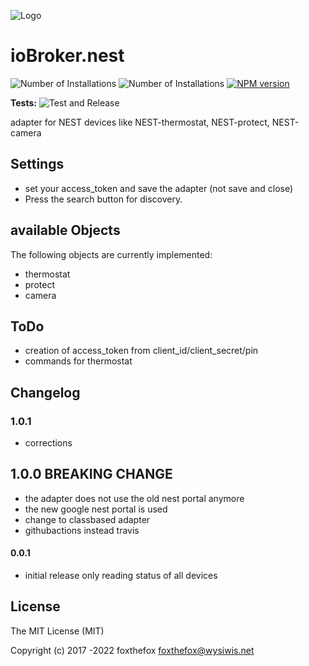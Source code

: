 ![Logo](admin/nest_logo.gif)
# ioBroker.nest

![Number of Installations](http://iobroker.live/badges/nest-installed.svg) ![Number of Installations](http://iobroker.live/badges/nest-stable.svg) [![NPM version](http://img.shields.io/npm/v/iobroker.nest.svg)](https://www.npmjs.com/package/iobroker.nest)

**Tests:** ![Test and Release](https://github.com/foxthefox/ioBroker.s7webapi/workflows/Test%20and%20Release/badge.svg)

adapter for NEST devices like NEST-thermostat, NEST-protect, NEST-camera


## Settings
* set your access_token and save the adapter (not save and close)
* Press the search button for discovery.  


## available Objects
The following objects are currently implemented:
* thermostat
* protect
* camera

## ToDo
* creation of access_token from client_id/client_secret/pin
* commands for thermostat

## Changelog
### 1.0.1
* corrections

## 1.0.0 BREAKING CHANGE
* the adapter does not use the old nest portal anymore
* the new google nest portal is used
* change to classbased adapter
* githubactions instead travis


#### 0.0.1
* initial release only reading status of all devices

## License

The MIT License (MIT)

Copyright (c) 2017 -2022 foxthefox <foxthefox@wysiwis.net>
